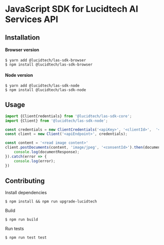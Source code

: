 # JavaScript SDK for Lucidtech AI Services API

## Installation

#### Browser version
```
$ yarn add @lucidtech/las-sdk-browser
$ npm install @lucidtech/las-sdk-browser
```

#### Node version
```
$ yarn add @lucidtech/las-sdk-node
$ npm install @lucidtech/las-sdk-node
```

## Usage

```javascript
import {ClientCredentials} from '@lucidtech/las-sdk-core';
import {Client} from '@lucidtech/las-sdk-node';

const credentials = new ClientCredentials('<apiKey>', '<clientId>',  '<clientSecret>', '<authEndpoint>');
const client = new Client('<apiEndpoint>', credentials);

const content = '<read image content>'
client.postDocuments(content, 'image/jpeg', '<consentId>').then(documentResponse => {
    console.log(documentResponse);
}).catch(error => {
    console.log(error);
})
```

## Contributing

Install dependencies
```
$ npm install && npm run upgrade-lucidtech
```

Build
```
$ npm run build
```

Run tests
```
$ npm run test test
```
